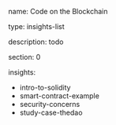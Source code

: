 name: Code on the Blockchain

type: insights-list

description: todo

section: 0

insights:
 - intro-to-solidity
 - smart-contract-example
 - security-concerns
 - study-case-thedao

